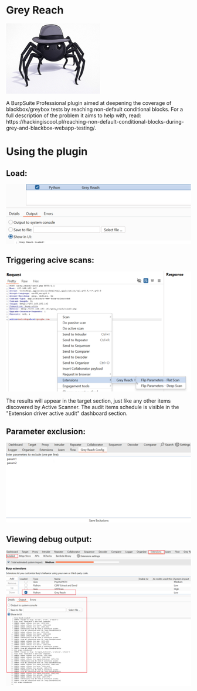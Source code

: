 # Grey Reach
<p align="left">
  <img src="LOGO.png" width="256" height="192" title="Grey Reach">
</p>
A BurpSuite Professional plugin aimed at deepening the coverage of blackbox/greybox tests by reaching non-default conditional blocks.
For a full description of the problem it aims to help with, read: https://hackingiscool.pl/reaching-non-default-conditional-blocks-during-grey-and-blackbox-webapp-testing/.

# Using the plugin
## Load:
![Usage](using_the_plugin1.png)
## Triggering acive scans:
![Usage](using_the_plugin2.png)

The results will appear in the target section, just like any other items discovered by Active Scanner.
The audit items schedule is visible in the "Extension driver active audit" dashboard section.

## Parameter exclusion:
![Usage](using_the_plugin3.png)

## Viewing debug output:
![Usage](using_the_plugin4.png)
